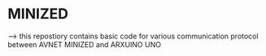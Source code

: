 # MINIZED
--> this repostiory contains basic code for various communication protocol between AVNET MINIZED and ARXUINO UNO
